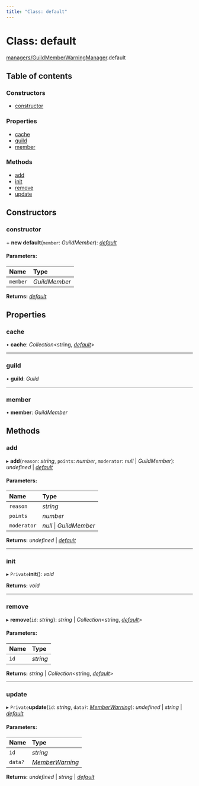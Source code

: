 ```yaml
---
title: "Class: default"
---
```


# Class: default

[managers/GuildMemberWarningManager](../modules/managers_guildmemberwarningmanager.md).default

## Table of contents

### Constructors

- [constructor](managers_guildmemberwarningmanager.default.md#constructor)

### Properties

- [cache](managers_guildmemberwarningmanager.default.md#cache)
- [guild](managers_guildmemberwarningmanager.default.md#guild)
- [member](managers_guildmemberwarningmanager.default.md#member)

### Methods

- [add](managers_guildmemberwarningmanager.default.md#add)
- [init](managers_guildmemberwarningmanager.default.md#init)
- [remove](managers_guildmemberwarningmanager.default.md#remove)
- [update](managers_guildmemberwarningmanager.default.md#update)

## Constructors

### constructor

\+ **new default**(`member`: *GuildMember*): [*default*](managers_guildmemberwarningmanager.default.md)

#### Parameters:

Name | Type |
:------ | :------ |
`member` | *GuildMember* |

**Returns:** [*default*](managers_guildmemberwarningmanager.default.md)

## Properties

### cache

• **cache**: *Collection*<string, [*default*](structures_warning.default.md)\>

___

### guild

• **guild**: *Guild*

___

### member

• **member**: *GuildMember*

## Methods

### add

▸ **add**(`reason`: *string*, `points`: *number*, `moderator`: *null* \| *GuildMember*): *undefined* \| [*default*](structures_warning.default.md)

#### Parameters:

Name | Type |
:------ | :------ |
`reason` | *string* |
`points` | *number* |
`moderator` | *null* \| *GuildMember* |

**Returns:** *undefined* \| [*default*](structures_warning.default.md)

___

### init

▸ `Private`**init**(): *void*

**Returns:** *void*

___

### remove

▸ **remove**(`id`: *string*): *string* \| *Collection*<string, [*default*](structures_warning.default.md)\>

#### Parameters:

Name | Type |
:------ | :------ |
`id` | *string* |

**Returns:** *string* \| *Collection*<string, [*default*](structures_warning.default.md)\>

___

### update

▸ `Private`**update**(`id`: *string*, `data?`: [*MemberWarning*](../interfaces/database_models_member.memberwarning.md)): *undefined* \| *string* \| [*default*](structures_warning.default.md)

#### Parameters:

Name | Type |
:------ | :------ |
`id` | *string* |
`data?` | [*MemberWarning*](../interfaces/database_models_member.memberwarning.md) |

**Returns:** *undefined* \| *string* \| [*default*](structures_warning.default.md)
